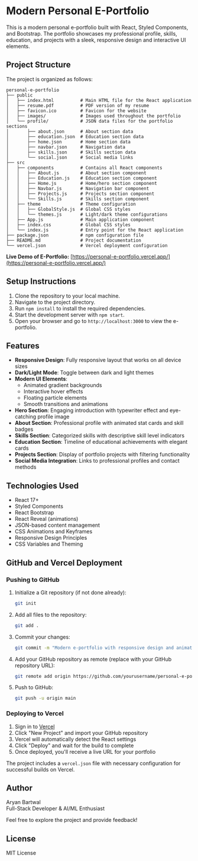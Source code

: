 # Modern Personal E-Portfolio

This is a modern personal e-portfolio built with React, Styled Components, and Bootstrap. The portfolio showcases my professional profile, skills, education, and projects with a sleek, responsive design and interactive UI elements.

## Project Structure

The project is organized as follows:

```
personal-e-portfolio
├── public
│   ├── index.html          # Main HTML file for the React application
│   ├── resume.pdf          # PDF version of my resume
│   ├── favicon.ico         # Favicon for the website
│   ├── images/             # Images used throughout the portfolio
│   └── profile/            # JSON data files for the portfolio sections
│       ├── about.json      # About section data
│       ├── education.json  # Education section data
│       ├── home.json       # Home section data
│       ├── navbar.json     # Navigation data
│       ├── skills.json     # Skills section data
│       └── social.json     # Social media links
├── src
│   ├── components          # Contains all React components
│   │   ├── About.js        # About section component
│   │   ├── Education.js    # Education section component
│   │   ├── Home.js         # Home/hero section component
│   │   ├── Navbar.js       # Navigation bar component
│   │   ├── Projects.js     # Projects section component
│   │   └── Skills.js       # Skills section component
│   ├── theme               # Theme configuration
│   │   ├── GlobalStyle.js  # Global CSS styles
│   │   └── themes.js       # Light/dark theme configurations
│   ├── App.js              # Main application component
│   ├── index.css           # Global CSS styles
│   └── index.js            # Entry point for the React application
├── package.json            # npm configuration file
├── README.md               # Project documentation
└── vercel.json             # Vercel deployment configuration
```

**Live Demo of E-Portfolio:** [https://personal-e-portfolio.vercel.app/](https://personal-e-portfolio.vercel.app/)

## Setup Instructions

1. Clone the repository to your local machine.
2. Navigate to the project directory.
3. Run `npm install` to install the required dependencies.
4. Start the development server with `npm start`.
5. Open your browser and go to `http://localhost:3000` to view the e-portfolio.

## Features

- **Responsive Design**: Fully responsive layout that works on all device sizes
- **Dark/Light Mode**: Toggle between dark and light themes
- **Modern UI Elements**: 
  - Animated gradient backgrounds
  - Interactive hover effects
  - Floating particle elements
  - Smooth transitions and animations
- **Hero Section**: Engaging introduction with typewriter effect and eye-catching profile image
- **About Section**: Professional profile with animated stat cards and skill badges
- **Skills Section**: Categorized skills with descriptive skill level indicators
- **Education Section**: Timeline of educational achievements with elegant cards
- **Projects Section**: Display of portfolio projects with filtering functionality
- **Social Media Integration**: Links to professional profiles and contact methods

## Technologies Used

- React 17+
- Styled Components
- React Bootstrap
- React Reveal (animations)
- JSON-based content management
- CSS Animations and Keyframes
- Responsive Design Principles
- CSS Variables and Theming

## GitHub and Vercel Deployment

### Pushing to GitHub
1. Initialize a Git repository (if not done already):
   ```bash
   git init
   ```
2. Add all files to the repository:
   ```bash
   git add .
   ```
3. Commit your changes:
   ```bash
   git commit -m "Modern e-portfolio with responsive design and animations"
   ```
4. Add your GitHub repository as remote (replace with your GitHub repository URL):
   ```bash
   git remote add origin https://github.com/yourusername/personal-e-portfolio.git
   ```
5. Push to GitHub:
   ```bash
   git push -u origin main
   ```

### Deploying to Vercel
1. Sign in to [Vercel](https://vercel.com)
2. Click "New Project" and import your GitHub repository
3. Vercel will automatically detect the React settings
4. Click "Deploy" and wait for the build to complete
5. Once deployed, you'll receive a live URL for your portfolio

The project includes a `vercel.json` file with necessary configuration for successful builds on Vercel.

## Author

Aryan Bartwal  
Full-Stack Developer & AI/ML Enthusiast

Feel free to explore the project and provide feedback!

## License

MIT License